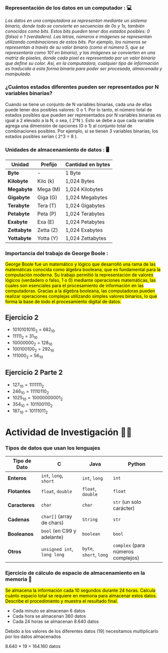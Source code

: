 ### Representación de los datos en un computador : 💻
   _Los datos en una computadora se representan mediante un sistema binario, donde todo se convierte en secuencias de 0s y 1s, también conocidos como bits. Estos bits pueden tener dos estados posibles: 0 (falso) o 1 (verdadero). Las letras, números e imágenes se representan utilizando combinaciones de estos bits. Por ejemplo, los números se representan a través de su valor binario (como el número 5, que se representaría como 101 en binario), y las imágenes se convierten en una matriz de píxeles, donde cada píxel es representado por un valor binario que define su color. Así, en la computadora, cualquier tipo de información es traducida a esta forma binaria para poder ser procesada, almacenada y manipulada._

### ¿Cuántos estados diferentes pueden ser representados por N variables binarias?
   Cuando se tiene un conjunto de N variables binarias, cada una de ellas puede tener dos posibles valores: 0 o 1. Por lo tanto, el número total de estados posibles que pueden ser representados por N variables binarias es igual a 2 elevado a la N, o sea, \( 2^N \). Esto se debe a que cada variable agrega una dimensión de opciones (0 o 1) al conjunto total de combinaciones posibles. Por ejemplo, si se tienen 3 variables binarias, los estados posibles serían \( 2^3 = 8 \).

### Unidades de almacenamiento de datos : 🖥️

| Unidad        | Prefijo      | Cantidad en bytes    |
|---------------|--------------|----------------------|
| **Byte**      | -            | 1 Byte               |
| **Kilobyte**  | Kilo (k)     | 1,024 Bytes          |
| **Megabyte**  | Mega (M)     | 1,024 Kilobytes      |
| **Gigabyte**  | Giga (G)     | 1,024 Megabytes      |
| **Terabyte**  | Tera (T)     | 1,024 Gigabytes      |
| **Petabyte**  | Peta (P)     | 1,024 Terabytes      |
| **Exabyte**   | Exa (E)      | 1,024 Petabytes      |
| **Zettabyte** | Zetta (Z)    | 1,024 Exabytes       |
| **Yottabyte** | Yotta (Y)    | 1,024 Zettabytes     |

### Importancia del trabajo de George Boole :  
   <mark>George Boole fue un matemático y lógico que desarrolló una rama de las matemáticas conocida como álgebra booleana, que es fundamental para la computación moderna. Su trabajo permitió la representación de valores lógicos (verdadero o falso, 1 o 0) mediante operaciones matemáticas, las cuales son esenciales para el procesamiento de información en las computadoras. Gracias a la álgebra booleana, las computadoras pueden realizar operaciones complejas utilizando simples valores binarios, lo que forma la base de todo el procesamiento digital de datos.


   ## Ejercicio 2

- $1010101010_2$ = $682_10$
- $11111_2$ = $31_10$
- $10000000_2$ = $128_10$
- $100100100_2$ = $292_10$
- $111000_2$ = $56_10$

## Ejercicio 2 Parte 2

- $127_{10} = 1111111_2$
- $246_{10} = 11110110_2$
- $1025_{10} = 10000000001_2$
- $354_{10} = 101100110_2$
- $187_{10} = 10111011_2$


# Actividad de Investigación 🧑‍🔬

### Tipos de datos que usan los lenguajes

| **Tipo de Dato**  | **C**                      | **Java**                  | **Python**                |
|-------------------|----------------------------|---------------------------|---------------------------|
| **Enteros**       | `int`, `long`, `short`      | `int`, `long`             | `int`                     |
| **Flotantes**     | `float`, `double`           | `float`, `double`         | `float`                   |
| **Caracteres**    | `char`                      | `char`                    | `str` (un solo carácter)  |
| **Cadenas**       | `char[]` (array de chars)   | `String`                  | `str`                     |
| **Booleanos**     | `bool` (en C99 y adelante)  | `boolean`                 | `bool`  |
| **Otros**         | `unsigned int`, `long long` | `byte`, `short`, `long`   | `complex` (para números complejos) |



### Ejercicio de cálculo de espacio de almacenamiento en la memoria :wrench:

<mark> Se almacena la información cada 10 segundos durante 24 horas. Calcula cuánto espacio total se requiere en memoria para almacenar estos datos. Describe el procedimiento y muestra el resultado final.

- Cada minuto se almacenan 6 datos
- Cada hora se almacenan 360 datos
- Cada 24 horas se almacenan 8.640 datos

Debido a los valores de los diferentes datos (19) necesitamos multiplicarlo por los datos almacenados

8.640 * 19 = 164.160 datos



